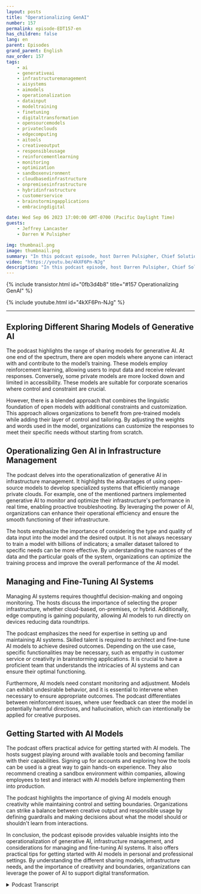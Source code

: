 ```yaml
---
layout: posts
title: "Operationalizing GenAI"
number: 157
permalink: episode-EDT157-en
has_children: false
lang: en
parent: Episodes
grand_parent: English
nav_order: 157
tags:
    - ai
    - generativeai
    - infrastructuremanagement
    - aisystems
    - aimodels
    - operationalization
    - datainput
    - modeltraining
    - finetuning
    - digitaltransformation
    - opensourcemodels
    - privateclouds
    - edgecomputing
    - aitools
    - creativeoutput
    - responsibleusage
    - reinforcementlearning
    - monitoring
    - optimization
    - sandboxenvironment
    - cloudbasedinfrastructure
    - onpremisesinfrastructure
    - hybridinfrastructure
    - customerservice
    - brainstormingapplications
    - embracingdigital

date: Wed Sep 06 2023 17:00:00 GMT-0700 (Pacific Daylight Time)
guests:
    - Jeffrey Lancaster
    - Darren W Pulsipher

img: thumbnail.png
image: thumbnail.png
summary: "In this podcast episode, host Darren Pulsipher, Chief Solution Architect of Public Sector at Intel, discusses the operationalization of generative AI with returning guest Dr. Jeffrey Lancaster. They explore the different sharing models of generative AI, including public, private, and community models. The podcast covers topics such as open-source models, infrastructure management, and considerations for deploying and maintaining AI systems. It also delves into the importance of creativity, personalization, and getting started with AI models."
video: "https://youtu.be/4kXF6Pn-NJg"
description: "In this podcast episode, host Darren Pulsipher, Chief Solution Architect of Public Sector at Intel, discusses the operationalization of generative AI with returning guest Dr. Jeffrey Lancaster. They explore the different sharing models of generative AI, including public, private, and community models. The podcast covers topics such as open-source models, infrastructure management, and considerations for deploying and maintaining AI systems. It also delves into the importance of creativity, personalization, and getting started with AI models."
---
```


<div>
{% include transistor.html id="0fb3d4b8" title="#157 Operationalizing GenAI" %}

{% include youtube.html id="4kXF6Pn-NJg" %}
</div>

---

## Exploring Different Sharing Models of Generative AI

The podcast highlights the range of sharing models for generative AI. At one end of the spectrum, there are open models where anyone can interact with and contribute to the model’s training. These models employ reinforcement learning, allowing users to input data and receive relevant responses. Conversely, some private models are more locked down and limited in accessibility. These models are suitable for corporate scenarios where control and constraint are crucial.

However, there is a blended approach that combines the linguistic foundation of open models with additional constraints and customization. This approach allows organizations to benefit from pre-trained models while adding their layer of control and tailoring. By adjusting the weights and words used in the model, organizations can customize the responses to meet their specific needs without starting from scratch.

## Operationalizing Gen AI in Infrastructure Management

The podcast delves into the operationalization of generative AI in infrastructure management. It highlights the advantages of using open-source models to develop specialized systems that efficiently manage private clouds. For example, one of the mentioned partners implemented generative AI to monitor and optimize their infrastructure's performance in real time, enabling proactive troubleshooting. By leveraging the power of AI, organizations can enhance their operational efficiency and ensure the smooth functioning of their infrastructure.

The hosts emphasize the importance of considering the type and quality of data input into the model and the desired output. It is not always necessary to train a model with billions of indicators; a smaller dataset tailored to specific needs can be more effective. By understanding the nuances of the data and the particular goals of the system, organizations can optimize the training process and improve the overall performance of the AI model.

## Managing and Fine-Tuning AI Systems

Managing AI systems requires thoughtful decision-making and ongoing monitoring. The hosts discuss the importance of selecting the proper infrastructure, whether cloud-based, on-premises, or hybrid. Additionally, edge computing is gaining popularity, allowing AI models to run directly on devices reducing data roundtrips.

The podcast emphasizes the need for expertise in setting up and maintaining AI systems. Skilled talent is required to architect and fine-tune AI models to achieve desired outcomes. Depending on the use case, specific functionalities may be necessary, such as empathy in customer service or creativity in brainstorming applications. It is crucial to have a proficient team that understands the intricacies of AI systems and can ensure their optimal functioning.

Furthermore, AI models need constant monitoring and adjustment. Models can exhibit undesirable behavior, and it is essential to intervene when necessary to ensure appropriate outcomes. The podcast differentiates between reinforcement issues, where user feedback can steer the model in potentially harmful directions, and hallucination, which can intentionally be applied for creative purposes.

## Getting Started with AI Models

The podcast offers practical advice for getting started with AI models. The hosts suggest playing around with available tools and becoming familiar with their capabilities. Signing up for accounts and exploring how the tools can be used is a great way to gain hands-on experience. They also recommend creating a sandbox environment within companies, allowing employees to test and interact with AI models before implementing them into production.

The podcast highlights the importance of giving AI models enough creativity while maintaining control and setting boundaries. Organizations can strike a balance between creative output and responsible usage by defining guardrails and making decisions about what the model should or shouldn't learn from interactions.

In conclusion, the podcast episode provides valuable insights into the operationalization of generative AI, infrastructure management, and considerations for managing and fine-tuning AI systems. It also offers practical tips for getting started with AI models in personal and professional settings. By understanding the different sharing models, infrastructure needs, and the importance of creativity and boundaries, organizations can leverage the power of AI to support digital transformation.



<details>
<summary> Podcast Transcript </summary>

<p></p>

</details>
